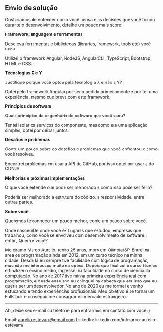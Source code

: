 ## Envio de solução

Gostariamos de entender como você pensa e as decisões que você tomou durante o desenvolvimento, detalhe um pouco mais sobre:

**Framework, linguagem e ferramentas**

Descreva ferramentas e bibliotecas (libraries, framework, tools etc) você usou.

Utilizei o framework Angular, NodeJS, AngularCLI, TypeScript, Bootstrap, HTML e CSS.

**Técnologias X e Y**

Justifique porque você optou pela tecnologia X e não a Y?

Optei pelo framework Angular por ser o pedido primeiramente e por ter uma experiência, mesmo que breve com este framework.

**Princípios de software**

Quais princípios da engenharia de software que você usou?

Tentei isolar os serviços do componente, mas como era uma aplicação simples, optei por deixar juntos.

**Desafios e problemas**

Conte um pouco sobre os desafios e problemas que você enfrentou e como você resolveu.

Encontrei problemas em usar a API do GitHub, por isso optei por usar a do CDNJS

**Melhorias e próximas implementações**

O que você entende que pode ser melhorado e como isso pode ser feito?

Poderia ser melhorado a estrutura do código, a responsividade, entre outras partes.

**Sobre você**

Queremos te conhecer um pouco melhor, conte um pouco sobre você.

Onde nasceu/De onde você é? Lugares que estudou, empresas que trabalhou, como você se envolveu com desenvolvimento de software.. enfim, Quem é você?

Me chamo Marco Aurelio, tenho 25 anos, moro em Olímpia/SP. Entrei na area de programação ainda em 2012, em um curso técnico na minha cidade. Desde lá eu sempre tive facilidade com lógica de programação, mas não me interessou muito na epóca. Depois que finalizei o curso técnico e finalizei o ensino medio, ingressei na faculdade no curso de ciência da computação. No ano de 2017 tive minha primeira experiência real com programação, e desde esse ano eu coloquei na cabeça que era isso que eu queria ser um desenvolvedor. No ano de 2020 eu me formei e venho estudando e tendo experiências profissionais. Meu objetivo é se tornar um Fullstack e conseguir me consagrar no mercado estrangeiro.

---

Ah, deixe seu e-mail ou telefone para entrarmos em contato com você :) 

Email: aurelio.estevam@gmail.com
LinkedIn: linkedin.com/in/marco-aurelio-estevam/

